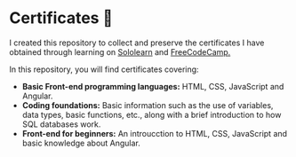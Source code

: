 # Certificates 📜
<p>I created this repository to collect and preserve the certificates I have obtained through learning on <a href="https://www.sololearn.com/es/profile/32295801">Sololearn</a> and <a href="https://www.freecodecamp.org/learn/">FreeCodeCamp.</a></p>
<p>In this repository, you will find certificates covering: </p>
<ul>
  <li><b>Basic Front-end programming languages:</b> HTML, CSS, JavaScript and Angular.</li>
  <li><b>Coding foundations:</b> Basic information such as the use of variables, data types, basic functions, etc., along with a brief introduction to how SQL databases work. </li>
  <li><b>Front-end for beginners:</b> An introucction to HTML, CSS, JavaScript and basic knowledge about Angular.</li>
